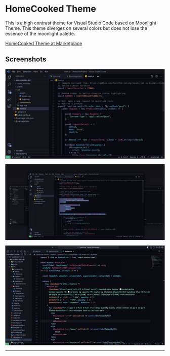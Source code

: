 # HomeCooked Theme

This is a high contrast theme for Visual Studio Code based on Moonlight Theme.
This theme diverges on several colors but does not lose the essence of the moonlight palette.

[HomeCooked Theme at Marketplace](https://marketplace.visualstudio.com/items?itemName=MohammedAmaan.homecooked)

## Screenshots
![Image of theme in vs-code](./assets/ss1.png)

![Image of theme in vs-code](./assets/ss2.png)

![Image of theme in vs-code](./assets/ss3.png)

---
